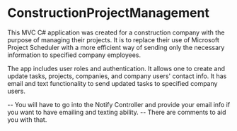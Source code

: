 # ConstructionProjectManagement

This MVC C# application was created for a construction company with the purpose of managing their projects.
It is to replace their use of Microsoft Project Scheduler with a more efficient way of sending only the necessary
information to specified company employees.

The app includes user roles and authentication.  It allows one to create and update tasks, projects, companies, and
company users' contact info.  It has email and text functionality to send updated tasks to specified company users.

-- You will have to go into the Notify Controller and provide your email info if you want to have emailing and texting ability.
-- There are comments to aid you with that.
